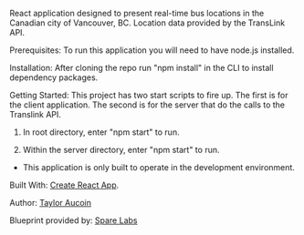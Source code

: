 React application designed to present real-time bus locations in the Canadian city of Vancouver, BC. Location data provided by the TransLink API.

Prerequisites:
  To run this application you will need to have node.js installed.

Installation:
  After cloning the repo run "npm install" in the CLI to install dependency packages.

Getting Started:
  This project has two start scripts to fire up. The first is for the client application. The second is for the server that do the calls to the Translink API.

  1) In root directory, enter "npm start" to run.

  2) Within the server directory, enter "npm start" to run.

  * This application is only built to operate in the development environment.


Built With:
  [Create React App](https://github.com/facebookincubator/create-react-app).

Author:
  [Taylor Aucoin](https://github.com/colorwheeloflife)

Blueprint provided by:
  [Spare Labs](sparelabs.com)
